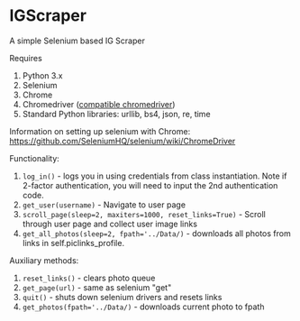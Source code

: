 # IGScraper
A simple Selenium based IG Scraper

Requires
1. Python 3.x
2. Selenium
3. Chrome
4. Chromedriver ([compatible chromedriver](https://chromedriver.chromium.org/))
5. Standard Python libraries: urllib, bs4, json, re, time

Information on setting up selenium with Chrome: https://github.com/SeleniumHQ/selenium/wiki/ChromeDriver

Functionality:
1. ``log_in()`` - logs you in using credentials from class instantiation. Note if 2-factor authentication, you will need to input the 2nd authentication code.
2. ``get_user(username)`` - Navigate to user page
3. ``scroll_page(sleep=2, maxiters=1000, reset_links=True)`` - Scroll through user page and collect user image links
4. ``get_all_photos(sleep=2, fpath='../Data/)`` - downloads all photos from links in self.piclinks_profile.

Auxiliary methods:
1. ``reset_links()`` - clears photo queue
2. ``get_page(url)`` - same as selenium "get"
3. ``quit()`` - shuts down selenium drivers and resets links
4. ``get_photos(fpath='../Data/)`` - downloads current photo to fpath

